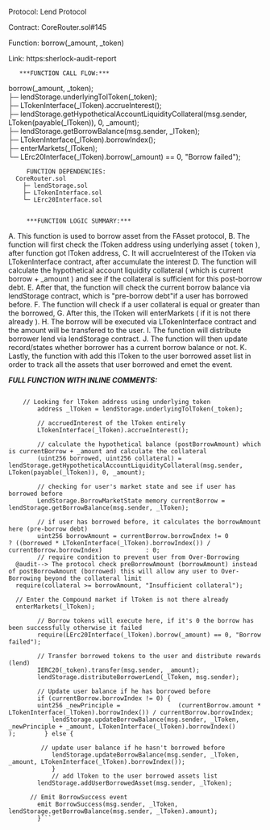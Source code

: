 Protocol: Lend Protocol

Contract: CoreRouter.sol#145

Function: borrow(_amount, _token)

Link: https:sherlock-audit-report


       ***FUNCTION CALL FLOW:***
borrow(_amount, _token);    
  ├─ lendStorage.underlyingTolToken(_token);    
  ├─ LTokenInterface(_lToken).accrueInterest();    
  ├─             lendStorage.getHypotheticalAccountLiquidityCollateral(msg.sender, LToken(payable(_lToken)), 0, _amount);    
  ├─ lendStorage.getBorrowBalance(msg.sender, _lToken);    
  ├─ LTokenInterface(_lToken).borrowIndex();    
  ├─ enterMarkets(_lToken);    
  └─ LErc20Interface(_lToken).borrow(_amount) == 0, "Borrow failed");


         FUNCTION DEPENDENCIES:
      CoreRouter.sol    
        ├─ lendStorage.sol    
        ├─ LTokenInterface.sol            
        └─ LErc20Interface.sol


         ***FUNCTION LOGIC SUMMARY:***  
A. This function is used to borrow asset from the FAsset protocol, B. The function will first check the lToken address using underlying asset ( token ), after function got lToken address,
C. It will accrueInterest of the lToken via LTokenInterface contract, after accumulate the interest
D. The function will calculate the hypothetical account liquidity collateral ( which is current borrow + _amount ) and see if the collateral is sufficient for this post-borrow debt.
E. After that, the function will check the current borrow balance via lendStorage contract, which is "pre-borrow debt"if a user has borrowed before.
F. The function will check if a user collateral is equal or greater than the borrowed,
G. After this, the lToken will enterMarkets ( if it is not there already ).
H. The borrow will be executed via LTokenInterface contract and the amount will be transfered to the user.
I. The function will distribute borrower lend via lendStorage contract.
J. The function will then update record/states whether borrower has a current borrow balance or not.
K. Lastly, the function with add this lToken to the user borrowed asset list in order to track all the assets that user borrowed and emet the event.
     
 
     
 ***FULL FUNCTION WITH INLINE COMMENTS:***
```function borrow(uint256 _amount, address _token) external {        require(_amount != 0, "Zero borrow amount");
    
    // Looking for lToken address using underlying token
        address _lToken = lendStorage.underlyingTolToken(_token);
        
        // accruedInterest of the lToken entirely 
        LTokenInterface(_lToken).accrueInterest();
        
        // calculate the hypothetical balance (postBorrowAmount) which is currentBorrow + _amount and calculate the collateral 
        (uint256 borrowed, uint256 collateral) = lendStorage.getHypotheticalAccountLiquidityCollateral(msg.sender, LToken(payable(_lToken)), 0, _amount);
        
        // checking for user's market state and see if user has borrowed before 
        LendStorage.BorrowMarketState memory currentBorrow = lendStorage.getBorrowBalance(msg.sender, _lToken);
        
        // if user has borrowed before, it calculates the borrowAmount here (pre-borrow debt)
        uint256 borrowAmount = currentBorrow.borrowIndex != 0            ? ((borrowed * LTokenInterface(_lToken).borrowIndex()) / currentBorrow.borrowIndex)            : 0;
        // require condition to prevent user from Over-Borrowing
  @audit--> The protocol check preBorrowAmount (borrowAmount) instead of postBorrowAmount (borrowed) this will allow any user to Over-Borrowing beyond the collateral limit
  require(collateral >= borrowAmount, "Insufficient collateral");
  
  // Enter the Compound market if lToken is not there already
  enterMarkets(_lToken);
  
        // Borrow tokens will execute here, if it's 0 the borrow has been successfully otherwise it failed
        require(LErc20Interface(_lToken).borrow(_amount) == 0, "Borrow failed");
        
        // Transfer borrowed tokens to the user and distribute rewards (lend)
        IERC20(_token).transfer(msg.sender, _amount);
        lendStorage.distributeBorrowerLend(_lToken, msg.sender);
        
        // Update user balance if he has borrowed before 
        if (currentBorrow.borrowIndex != 0) {
        uint256 _newPrinciple =                (currentBorrow.amount * LTokenInterface(_lToken).borrowIndex()) / currentBorrow.borrowIndex;
            lendStorage.updateBorrowBalance(msg.sender, _lToken, _newPrinciple + _amount, LTokenInterface(_lToken).borrowIndex()            );        } else {
            
         // update user balance if he hasn't borrowed before       
            lendStorage.updateBorrowBalance(msg.sender, _lToken, _amount, LTokenInterface(_lToken).borrowIndex());
            }
            // add lToken to the user borrowed assets list
        lendStorage.addUserBorrowedAsset(msg.sender, _lToken);
        
      // Emit BorrowSuccess event 
        emit BorrowSuccess(msg.sender, _lToken, lendStorage.getBorrowBalance(msg.sender, _lToken).amount);
        }```